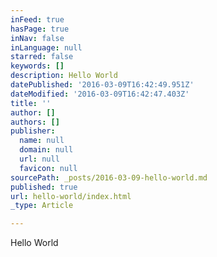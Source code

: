 ```yaml
---
inFeed: true
hasPage: true
inNav: false
inLanguage: null
starred: false
keywords: []
description: Hello World
datePublished: '2016-03-09T16:42:49.951Z'
dateModified: '2016-03-09T16:42:47.403Z'
title: ''
author: []
authors: []
publisher:
  name: null
  domain: null
  url: null
  favicon: null
sourcePath: _posts/2016-03-09-hello-world.md
published: true
url: hello-world/index.html
_type: Article

---
```

Hello World